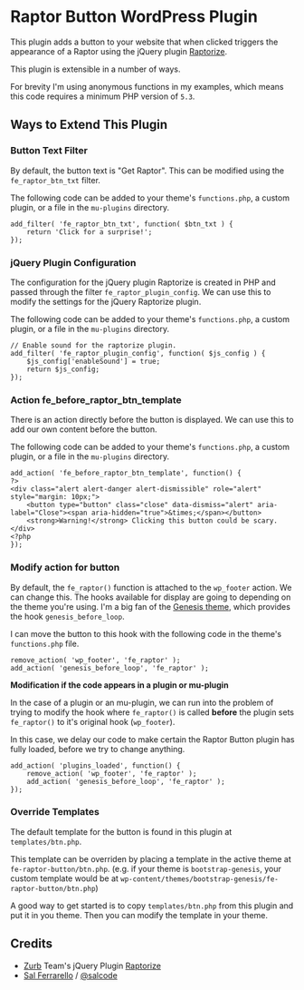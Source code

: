 # Raptor Button WordPress Plugin

This plugin adds a button to your website that when clicked triggers the appearance of a Raptor using the jQuery plugin [Raptorize](https://zurb.com/playground/jquery-raptorize).

This plugin is extensible in a number of ways.

For brevity I'm using anonymous functions in my examples, which means this code requires a minimum PHP version of `5.3`.

## Ways to Extend This Plugin

### Button Text Filter

By default, the button text is "Get Raptor".  This can be modified using the `fe_raptor_btn_txt` filter.

The following code can be added to your theme's `functions.php`, a custom plugin, or a file in the `mu-plugins` directory.

```
add_filter( 'fe_raptor_btn_txt', function( $btn_txt ) {
    return 'Click for a surprise!';
});
```

### jQuery Plugin Configuration

The configuration for the jQuery plugin Raptorize is created in PHP and passed through the filter `fe_raptor_plugin_config`. We can use this to modify the settings for the jQuery Raptorize plugin.

The following code can be added to your theme's `functions.php`, a custom plugin, or a file in the `mu-plugins` directory.

```
// Enable sound for the raptorize plugin.
add_filter( 'fe_raptor_plugin_config', function( $js_config ) {
	$js_config['enableSound'] = true;
	return $js_config;
});
```

### Action fe_before_raptor_btn_template

There is an action directly before the button is displayed.  We can use this to add our own content before the button.

The following code can be added to your theme's `functions.php`, a custom plugin, or a file in the `mu-plugins` directory.

```
add_action( 'fe_before_raptor_btn_template', function() {
?>
<div class="alert alert-danger alert-dismissible" role="alert" style="margin: 10px;">
    <button type="button" class="close" data-dismiss="alert" aria-label="Close"><span aria-hidden="true">&times;</span></button>
    <strong>Warning!</strong> Clicking this button could be scary.
</div>
<?php
});
```

### Modify action for button

By default, the `fe_raptor()` function is attached to the `wp_footer` action.  We can change this.  The hooks available for display are going to depending on the theme you're using.  I'm a big fan of the [Genesis theme](), which provides the hook `genesis_before_loop`.

I can move the button to this hook with the following code in the theme's `functions.php` file.

```
remove_action( 'wp_footer', 'fe_raptor' );
add_action( 'genesis_before_loop', 'fe_raptor' );
```

__Modification if the code appears in a plugin or mu-plugin__

In the case of a plugin or an mu-plugin, we can run into the problem of trying to modify the hook where `fe_raptor()` is called __before__ the plugin sets `fe_raptor()` to it's original hook (`wp_footer`).

In this case, we delay our code to make certain the Raptor Button plugin has fully loaded, before we try to change anything.

```
add_action( 'plugins_loaded', function() {
    remove_action( 'wp_footer', 'fe_raptor' );
    add_action( 'genesis_before_loop', 'fe_raptor' );
});
```

### Override Templates

The default template for the button is found in this plugin at `templates/btn.php`.

This template can be overriden by placing a template in the active theme at `fe-raptor-button/btn.php`. (e.g. if your theme is `bootstrap-genesis`, your custom template would be at `wp-content/themes/bootstrap-genesis/fe-raptor-button/btn.php`)

A good way to get started is to copy `templates/btn.php` from this plugin and put it in you theme.  Then you can modify the template in your theme.

## Credits

- [Zurb](https://zurb.com/) Team's jQuery Plugin [Raptorize](https://zurb.com/playground/jquery-raptorize)
- [Sal Ferrarello](https://salferrarello.com/) / [@salcode](https://twitter.com/salcode)
